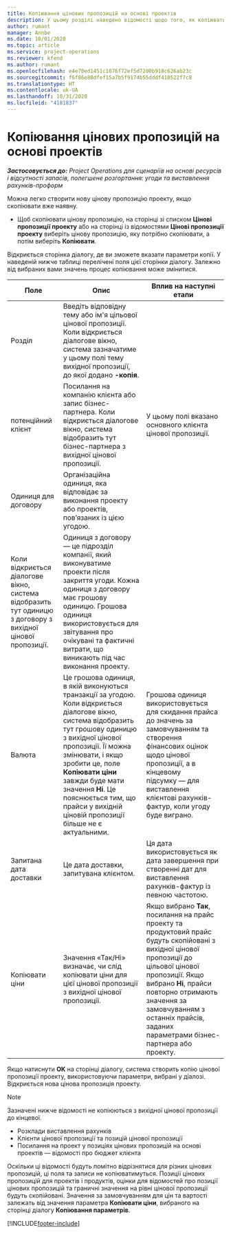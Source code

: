 ```yaml
---
title: Копіювання цінових пропозицій на основі проектів
description: У цьому розділі наведено відомості щодо того, як копіювати цінові пропозиції на основі проектів у Project Operations.
author: rumant
manager: Annbe
ms.date: 10/01/2020
ms.topic: article
ms.service: project-operations
ms.reviewer: kfend
ms.author: rumant
ms.openlocfilehash: e4e70ed1451c1076f72ef5d7200b918c626ab23c
ms.sourcegitcommit: f6f86e80dfef15a7b5f9174b55dddf410522f7c8
ms.translationtype: HT
ms.contentlocale: uk-UA
ms.lasthandoff: 10/31/2020
ms.locfileid: "4181837"
---
```

# <a name="copy-project-based-quotes"></a>Копіювання цінових пропозицій на основі проектів

_**Застосовується до:** Project Operations для сценаріїв на основі ресурсів і відсутності запасів, полегшене розгортання: угоди та виставлення рахунків-проформ_

Можна легко створити нову цінову пропозицію проекту, якщо скопіювати вже наявну. 

- Щоб скопіювати цінову пропозицію, на сторінці зі списком **Цінові пропозиції проекту** або на сторінці із відомостями **Цінові пропозиції проекту** виберіть цінову пропозицію, яку потрібно скопіювати, а потім виберіть **Копіювати**.

Відкриється сторінка діалогу, де ви зможете вказати параметри копії. У наведеній нижче таблиці перелічені поля цієї сторінки діалогу. Залежно від вибраних вами значень процес копіювання може змінитися.

| **Поле** | **Опис** | **Вплив на наступні етапи** |
| --- | --- | --- |
| Розділ | Введіть відповідну тему або ім'я цільової цінової пропозиції. Коли відкриється діалогове вікно, система зазначатиме у цьому полі тему вихідної пропозиції, до якої додано **-копія**. | |
| потенційний клієнт | Посилання на компанію клієнта або запис бізнес-партнера. Коли відкриється діалогове вікно, система відобразить тут бізнес-партнера з вихідної цінової пропозиції. | У цьому полі вказано основного клієнта цінової пропозиції. |
| Одиниця для договору | Організаційна одиниця, яка відповідає за виконання проекту або проектів, пов’язаних із цією угодою.
Коли відкриється діалогове вікно, система відобразить тут одиницю з договору з вихідної цінової пропозиції. | Одиниця з договору — це підрозділ компанії, який виконуватиме проекти після закриття угоди. Кожна одиниця з договору має грошову одиницю. Грошова одиниця використовується для звітування про очікувані та фактичні витрати, що виникають під час виконання проекту. |
| Валюта | Це грошова одиниця, в якій виконуються транзакції за угодою. Коли відкриється діалогове вікно, система відобразить тут грошову одиницю з вихідної цінової пропозиції. Її можна змінювати, і якщо зробити це, поле **Копіювати ціни** завжди буде мати значення **Ні**. Це пояснюється тим, що прайси у вихідній ціновій пропозиції більше не є актуальними. | Грошова одиниця використовується для скидання прайса до значень за замовчуванням та створення фінансових оцінок щодо цінової пропозиції, а в кінцевому підсумку — для виставлення клієнтові рахунків-фактур, коли угоду буде виграно. |
| Запитана дата доставки | Це дата доставки, запитувана клієнтом. | Ця дата використовується як дата завершення при створенні дат для виставлення рахунків-фактур із певною частотою. |
| Копіювати ціни | Значення «Так/Ні» визначає, чи слід копіювати ціни для цієї цінової пропозиції з вихідної цінової пропозиції. | Якщо вибрано **Так**, посилання на прайс проекту та продуктовий прайс будуть скопійовані з вихідної цінової пропозиції до цільової цінової пропозиції. Якщо вибрано **Ні**, прайси повторно отримають значення за замовчуванням з останніх прайсів, заданих параметрами бізнес-партнера або проекту. |

Якщо натиснути **OK** на сторінці діалогу, система створить копію цінової пропозиції проекту, використовуючи параметри, вибрані у діалозі. Відкриється нова цінова пропозиція проекту. 

> [!NOTE]
> Зазначені нижче відомості не копіюються з вихідної цінової пропозиції до кінцевої.
>
> - Розклади виставлення рахунків
> - Клієнти цінової пропозиції та позицій цінової пропозиції
> - Посилання на проект у позиціях цінових пропозицій на основі проектів — відомості про бюджет клієнта
>
>Оскільки ці відомості будуть помітно відрізнятися для різних цінових пропозицій, ці поля та записи не копіюватимуться. Позиції цінових пропозицій для проектів і продуктів, оцінки для відомостей про позиції цінових пропозицій та граничні значення на рівні цінової пропозиції будуть скопійовані. Значення за замовчуванням для цін та вартості залежать від значення параметра **Копіювати ціни**, вибраного на сторінці діалогу **Копіювання параметрів**.


[!INCLUDE[footer-include](../includes/footer-banner.md)]